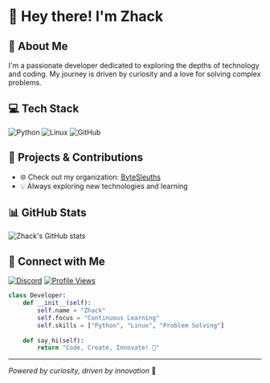 # 👋 Hey there! I'm Zhack

## 🚀 About Me
I'm a passionate developer dedicated to exploring the depths of technology and coding. My journey is driven by curiosity and a love for solving complex problems.

## 💻 Tech Stack
![Python](https://img.shields.io/badge/Python-3776AB?style=for-the-badge&logo=python&logoColor=white)
![Linux](https://img.shields.io/badge/Linux-FCC624?style=for-the-badge&logo=linux&logoColor=black)
![GitHub](https://img.shields.io/badge/GitHub-100000?style=for-the-badge&logo=github&logoColor=white)

## 🔧 Projects & Contributions
- 🌐 Check out my organization: [ByteSleuths](https://github.com/ByteSleuths)
- 💡 Always exploring new technologies and learning

## 📊 GitHub Stats
![Zhack's GitHub stats](https://github-readme-stats.vercel.app/api?username=ByteSleuths&show_icons=true&theme=radical)

## 🤝 Connect with Me
[![Discord](https://img.shields.io/badge/Discord-7289DA?style=for-the-badge&logo=discord&logoColor=white)](https://discord.gg/zhack)
[![Profile Views](https://moe-counter.glitch.me/get/@:zhack)](https://github.com/ByteSleuths)

```python
class Developer:
    def __init__(self):
        self.name = "Zhack"
        self.focus = "Continuous Learning"
        self.skills = ["Python", "Linux", "Problem Solving"]
    
    def say_hi(self):
        return "Code, Create, Innovate! 🚀"
```

---
*Powered by curiosity, driven by innovation* 🌟
